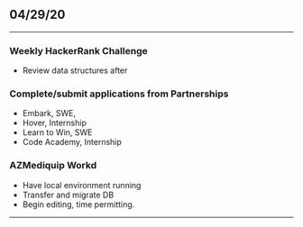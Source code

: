 ## 04/29/20

---

### Weekly HackerRank Challenge

- Review data structures after

### Complete/submit applications from Partnerships

- Embark, SWE,
- Hover, Internship
- Learn to Win, SWE
- Code Academy, Internship

### AZMediquip Workd

- Have local environment running
- Transfer and migrate DB
- Begin editing, time permitting.

---
